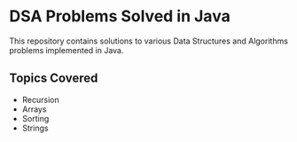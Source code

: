 # DSA Problems Solved in Java
This repository contains solutions to various Data Structures and Algorithms problems implemented in Java.

## Topics Covered
- Recursion
- Arrays
- Sorting
- Strings
